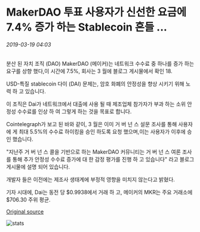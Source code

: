 # MakerDAO 투표 사용자가 신선한 요금에 7.4% 증가 하는 Stablecoin 흔들 ...

###### 2019-03-19 04:03

분산 된 자치 조직 (DAO) MakerDAO (메이커)는 네트워크 수수료 중 하나를 증가 하는 요구를 상향 했다,이 시간에 7.5%, 회사는 3 월에 블로그 게시물에서 확인 18.

USD-특질 stablecoin 다이 (DAI) 문제는, 암호 화폐의 안정성을 향상 시키기 위해 노력 하 고 있습니다.

이 조직은 Dai가 네트워크에서 대출에 사용 될 때 제조업체 참가자가 부과 하는 소위 안정성 수수료를 인상 하 여 그렇게 하는 것을 목표로 합니다.

Cointelegraph가 보고 된 바와 같이, 3 월은 이미 거 버 넌 스 설문 조사를 통해 사용자에 게 최대 5.5%의 수수료 하이킹을 승인 하도록 요청 했으며,이는 사용자가 이후에 승인 했습니다.

"지난주 거 버 넌 스 콜을 기반으로 하는 MakerDAO 커뮤니티는 거 버 넌 스 여론 조사를 통해 추가 안정성 수수료 증가에 대 한 감정 평가를 진행 하 고 있습니다" 라고 블로그 게시물에 설명 되어 있습니다.

개발자 들은 이전에는 제조사 생태계에 부정적 영향을 미치지 않는다고 밝혔다.

기자 시대에, Dai는 동전 당 $0.9938에서 거래 하 고, 메이커의 MKR는 주요 거래소에 $706.30 주위 평균.

[Original source](https://cointelegraph.com/news/makerdao-polls-users-on-fresh-fee-increase-to-74-percent-as-stablecoin-wobbles)

![stats](https://c.statcounter.com/11760860/0/a89fa40b/1/ "stats")